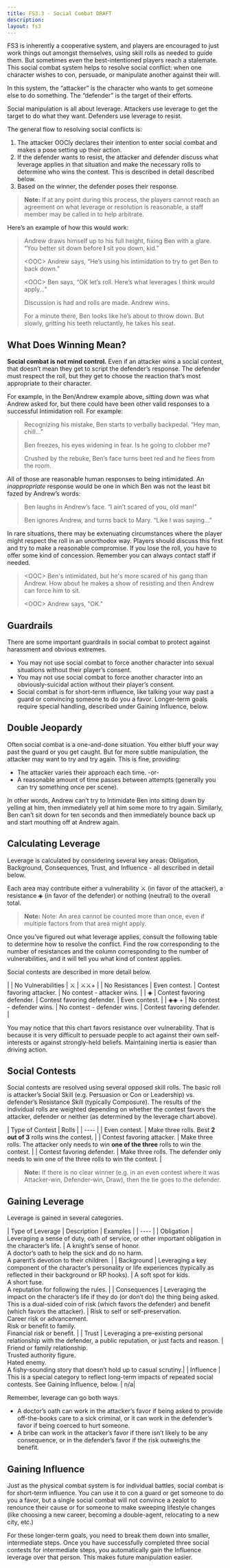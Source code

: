 ```yaml
---
title: FS3.3 - Social Combat DRAFT
description:
layout: fs3
---
```


FS3 is inherently a cooperative system, and players are encouraged to just work things out amongst themselves, using skill rolls as needed to guide them.  But sometimes even the best-intentioned players reach a stalemate.  This social combat system helps to resolve social conflict: when one character wishes to con, persuade, or manipulate another against their will.

In this system, the “attacker” is the character who wants to get someone else to do something.  The “defender” is the target of their efforts.

Social manipulation is all about leverage.  Attackers use leverage to get the target to do what they want.  Defenders use leverage to resist.  

The general flow to resolving social conflicts is:

1. The attacker OOCly declares their intention to enter social combat and makes a pose setting up their action.
2. If the defender wants to resist, the attacker and defender discuss what leverage applies in that situation and make the necessary rolls to determine who wins the contest.  This is described in detail described below.
3. Based on the winner, the defender poses their response.

> <i class="fa fa-exclamation-triangle"></i> **Note:** If at any point during this process, the players cannot reach an agreement on what leverage or resolution is reasonable, a staff member may be called in to help arbitrate.

Here’s an example of how this would work:

> Andrew draws himself up to his full height, fixing Ben with a glare.  “You better sit down before **I** sit you down, kid.”
>
> &lt;OOC&gt; Andrew says, “He’s using his intimidation to try to get Ben to back down.”
>
> &lt;OOC&gt; Ben says,  “OK let’s roll.  Here’s what leverages I think would apply…”
>
> Discussion is had and rolls are made.  Andrew wins.
>
> For a minute there, Ben looks like he’s about to throw down.  But slowly, gritting his teeth reluctantly, he takes his seat.

## What Does Winning Mean?

**Social combat is not mind control.**  Even if an attacker wins a social contest, that doesn’t mean they get to script the defender’s response.  The defender must respect the roll, but they get to choose the reaction that’s most appropriate to their character.

For example, in the Ben/Andrew example above, sitting down was what Andrew asked for, but there could have been other valid responses to a successful Intimidation roll.  For example:

> Recognizing his mistake, Ben starts to verbally backpedal.  “Hey man, chill...”
>
> Ben freezes, his eyes widening in fear.  Is he going to clobber me?
>
> Crushed by the rebuke, Ben’s face turns beet red and he flees from the room.

All of those are reasonable human responses to being intimidated.  An *inappropriate* response would be one in which Ben was not the least bit fazed by Andrew’s words:

> Ben laughs in Andrew’s face.  “I ain’t scared of you, old man!”
>
> Ben ignores Andrew, and turns back to Mary.  “Like I was saying...”

In rare situations, there may be extenuating circumstances where the player might respect the roll in an unorthodox way.  Players should discuss this first and try to make a reasonable compromise.  If you lose the roll, you have to offer some kind of concession.  Remember you can always contact staff if needed.

> &lt;OOC&gt; Ben's intimidated, but he's more scared of his gang than Andrew.  How about he makes a show of resisting and then Andrew can force him to sit.
>
> &lt;OOC&gt; Andrew says, "OK."

## Guardrails

There are some important guardrails in social combat to protect against harassment and obvious extremes.

* You may not use social combat to force another character into sexual situations without their player’s consent.
* You may not use social combat to force another character into an obviously-suicidal action without their player’s consent.
* Social combat is for short-term influence, like talking your way past a guard or convincing someone to do you a favor.  Longer-term goals require special handling, described under Gaining Influence, below.

## Double Jeopardy

Often social combat is a one-and-done situation.  You either bluff your way past the guard or you get caught.  But for more subtle manipulation, the attacker may want to try and try again. This is fine, providing:

* The attacker varies their approach each time. -or-
* A reasonable amount of time passes between attempts (generally you can try something once per scene).

In other words, Andrew can’t try to Intimidate Ben into sitting down by yelling at him, then immediately yell at him some more to try again.  Similarly, Ben can’t sit down for ten seconds and then immediately bounce back up and start mouthing off at Andrew again.

## Calculating Leverage

Leverage is calculated by considering several key areas: Obligation, Background, Consequences, Trust, and Influence - all described in detail below.  

Each area may contribute either a vulnerability ⚔ (in favor of the attacker), a resistance ◈ (in favor of the defender) or nothing (neutral) to the overall total.  

> <i class="fa fa-exclamation-triangle"></i> **Note:** Note: An area cannot be counted more than once, even if multiple factors from that area might apply.

Once you’ve figured out what leverage applies, consult the following table to determine how to resolve the conflict.  Find the row corresponding to the number of resistances and the column corresponding to the number of vulnerabilities, and it will tell you what kind of contest applies.

Social contests are described in more detail below.

|  | No Vulnerabilities | ⚔ | ⚔⚔+ |
| No Resistances | Even contest. | Contest favoring attacker. | No contest - attacker wins. |
| ◈ | Contest favoring defender. | Contest favoring defender. | Even contest. |
| ◈◈ + |  No contest - defender wins. | No contest - defender wins. | Contest favoring defender. |

You may notice that this chart favors resistance over vulnerability.  That is because it is very difficult to persuade people to act against their own self-interests or against strongly-held beliefs.  Maintaining inertia is easier than driving action.

## Social Contests

Social contests are resolved using several opposed skill rolls. The basic roll is attacker’s Social Skill (e.g. Persuasion or Con or Leadership) vs. defender’s Resistance Skill (typically Composure).  The results of the individual rolls are weighted depending on whether the contest favors the attacker, defender or neither (as determined by the leverage chart above).

| Type of Contest | Rolls |
| ---- | 
| Even contest. | Make three rolls.  Best **2 out of 3** rolls wins the contest. |
| Contest favoring attacker. | Make three rolls.  The attacker only needs to win **one of the three** rolls to win the contest. | 
| Contest favoring defender. | Make three rolls.  The defender only needs to win one of the three rolls to win the contest. |

> <i class="fa fa-exclamation-triangle"></i> **Note:** If there is no clear winner (e.g. in an even contest where it was Attacker-win, Defender-win, Draw), then the tie goes to the defender.

## Gaining Leverage

Leverage is gained in several categories.

| Type of Leverage | Description | Examples |
| ---- |
| Obligation | Leveraging a sense of duty, oath of service, or other important obligation in the character’s life. | A knight’s sense of honor. <br/> A doctor’s oath to help the sick and do no harm. <br/>A parent’s devotion to their children. |
| Background | Leveraging a key component of the character’s personality or life experiences (typically as reflected in their background or RP hooks). | A soft spot for kids. <br/>A short fuse. <br/>A reputation for following the rules. |
| Consequences | Leveraging the impact on the character’s life if they do (or don’t do) the thing being asked.  This is a dual-sided coin of risk (which favors the defender) and benefit (which favors the attacker). | Risk to self or self-preservation.<br/>Career risk or advancement.<br/>Risk or benefit to family.<br/>Financial risk or benefit. |
| Trust | Leveraging a pre-existing personal relationship with the defender, a public reputation, or just facts and reason. | Friend or family relationship. <br/>Trusted authority figure.<br/>Hated enemy.<br/>A fishy-sounding story that doesn’t hold up to casual scrutiny.|
| Influence | This is a special category to reflect long-term impacts of repeated social contests.  See Gaining Influence, below. | n/a|

Remember, leverage can go both ways.  

* A doctor’s oath can work in the attacker’s favor if being asked to provide off-the-books care to a sick criminal, or it can work in the defender’s favor if being coerced to hurt someone.
* A bribe can work in the attacker’s favor if there isn’t likely to be any consequence, or in the defender’s favor if the risk outweighs the benefit.

## Gaining Influence

Just as the physical combat system is for individual battles, social combat is for short-term influence.  You can use it to con a guard or get someone to do you a favor, but a single social combat will not convince a zealot to renounce their cause or for someone to make sweeping lifestyle changes (like choosing a new career, becoming a double-agent, relocating to a new city, etc.)

For these longer-term goals, you need to break them down into smaller, intermediate steps.  Once you have successfully completed three social contests for intermediate steps, you automatically gain the Influence leverage over that person.  This makes future manipulation easier.
